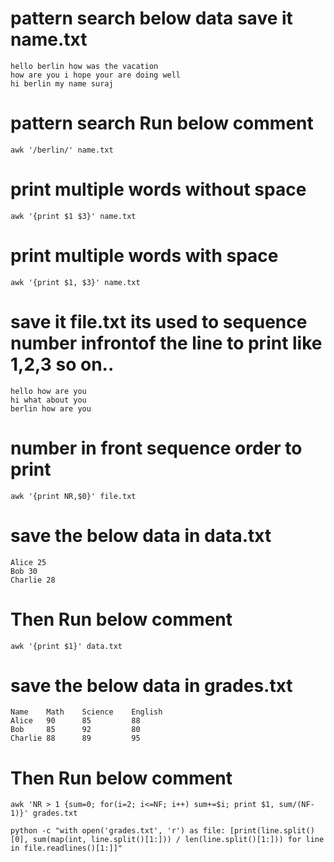 # pattern search below data save it name.txt
```
hello berlin how was the vacation
how are you i hope your are doing well
hi berlin my name suraj
```
# pattern search Run below comment
```
awk '/berlin/' name.txt
```
# print multiple words without space
```
awk '{print $1 $3}' name.txt
```
# print multiple words with space
```
awk '{print $1, $3}' name.txt
```
# save it file.txt its used to sequence number infrontof the line to print like 1,2,3 so on..
```
hello how are you
hi what about you
berlin how are you
```
# number in front sequence order to print
```
awk '{print NR,$0}' file.txt
```
# save the below data in data.txt
```
Alice 25
Bob 30
Charlie 28
```
# Then Run below comment
```
awk '{print $1}' data.txt
```
# save the below data in grades.txt
```
Name    Math    Science    English
Alice   90      85         88
Bob     85      92         80
Charlie 88      89         95

```
# Then Run below comment
```
awk 'NR > 1 {sum=0; for(i=2; i<=NF; i++) sum+=$i; print $1, sum/(NF-1)}' grades.txt
```
```
python -c "with open('grades.txt', 'r') as file: [print(line.split()[0], sum(map(int, line.split()[1:])) / len(line.split()[1:])) for line in file.readlines()[1:]]"

```
